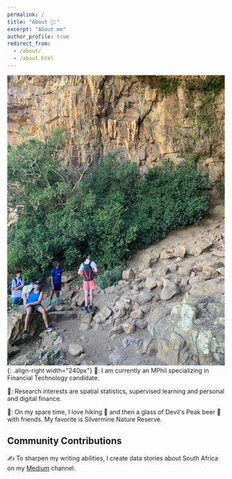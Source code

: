 ```yaml
---
permalink: /
title: "About 📌:"
excerpt: "About me"
author_profile: true
redirect_from: 
  - /about/
  - /about.html
---
```

![Silvermine Nature Reserve](/images/silvermine.jpg){: .align-right width="240px"}
👔: I am currently an MPhil specializing in Financial Technology candidate.

🎯: Research interests are spatial statistics, supervised learning and personal and digital finance. 

🎨: On my spare time, I love hiking 🥾 and then a glass of Devil's Peak beer 🍺 with friends. My favorite is Silvermine Nature Reserve. 

## Community Contributions 
✍️ To sharpen my writing abilities, I create data stories about South Africa on my [Medium](https://medium.com/@lenstwist) channel.


